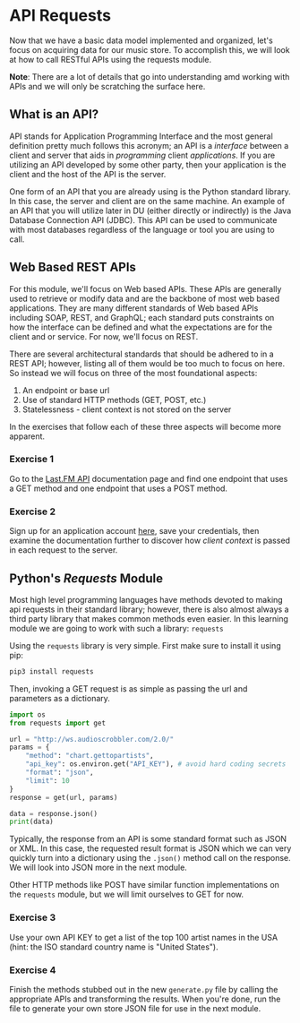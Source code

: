 # API Requests

Now that we have a basic data model implemented and organized, let's focus on acquiring data for our music store. To accomplish this, we will look at how to call RESTful APIs using the requests module. 

**Note**: There are a lot of details that go into understanding amd working with APIs and we will only be scratching the surface here.

## What is an API? 

API stands for Application Programming Interface and the most general definition pretty much follows this acronym; an API is a *interface* between a client and server that aids in *programming* client *applications*. If you are utilizing an API developed by some other party, then your application is the client and the host of the API is the server. 

One form of an API that you are already using is the Python standard library. In this case, the server and client are on the same machine. An example of an API that you will utilize later in DU (either directly or indirectly) is the Java Database Connection API (JDBC). This API can be used to communicate with most databases regardless of the language or tool you are using to call.

## Web Based REST APIs

For this module, we'll focus on Web based APIs. These APIs are generally used to retrieve or modify data and are the backbone of most web based applications. They are many different standards of Web based APIs including SOAP, REST, and GraphQL; each standard puts constraints on how the interface can be defined and what the expectations are for the client and or service. For now, we'll focus on REST.

There are several architectural standards that should be adhered to in a REST API; however, listing all of them would be too much to focus on here. So instead we will focus on three of the most foundational aspects:
1. An endpoint or base url
2. Use of standard HTTP methods (GET, POST, etc.)
3. Statelessness - client context is not stored on the server

In the exercises that follow each of these three aspects will become more apparent.

### Exercise 1

Go to the [Last.FM API](https://www.last.fm/api/) documentation page and find one endpoint that uses a GET method and one endpoint that uses a POST method.

### Exercise 2

Sign up for an application account [here](https://www.last.fm/api/account/create), save your credentials, then examine the documentation further to discover how *client context* is passed in each request to the server.

## Python's *Requests* Module

Most high level programming languages have methods devoted to making api requests in their standard library; however, there is also almost always a third party library that makes common methods even easier. In this learning module we are going to work with such a library: `requests`

Using the `requests` library is very simple. First make sure to install it using pip:

```bash
pip3 install requests
```

Then, invoking a GET request is as simple as passing the url and parameters as a dictionary.

```python
import os 
from requests import get

url = "http://ws.audioscrobbler.com/2.0/"
params = {
    "method": "chart.gettopartists",
    "api_key": os.environ.get("API_KEY"), # avoid hard coding secrets
    "format": "json",
    "limit": 10
}
response = get(url, params)

data = response.json()
print(data)
```

Typically, the response from an API is some standard format such as JSON or XML. In this case, the requested result format is JSON which we can very quickly turn into a dictionary using the `.json()` method call on the response. We will look into JSON more in the next module.

Other HTTP methods like POST have similar function implementations on the `requests` module, but we will limit ourselves to GET for now.

### Exercise 3

Use your own API KEY to get a list of the top 100 artist names in the USA (hint: the ISO standard country name is "United States").

### Exercise 4

Finish the methods stubbed out in the new `generate.py` file by calling the appropriate APIs and transforming the results. When you're done, run the file to generate your own store JSON file for use in the next module.
